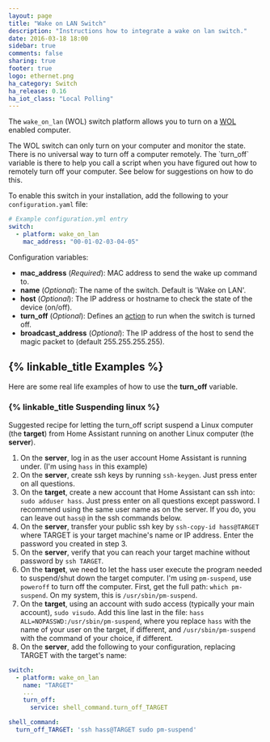 ```yaml
---
layout: page
title: "Wake on LAN Switch"
description: "Instructions how to integrate a wake on lan switch."
date: 2016-03-18 18:00
sidebar: true
comments: false
sharing: true
footer: true
logo: ethernet.png
ha_category: Switch
ha_release: 0.16
ha_iot_class: "Local Polling"
---
```


The `wake_on_lan` (WOL) switch platform allows you to turn on a [WOL](https://en.wikipedia.org/wiki/Wake-on-LAN) enabled computer.

<p class='note warning'>
The WOL switch can only turn on your computer and monitor the state. There is no universal way to turn off a computer remotely. The `turn_off` variable is there to help you call a script when you have figured out how to remotely turn off your computer.
See below for suggestions on how to do this.
</p>

To enable this switch in your installation, add the following to your `configuration.yaml` file:

```yaml
# Example configuration.yml entry
switch:
  - platform: wake_on_lan
    mac_address: "00-01-02-03-04-05"
```

Configuration variables:

- **mac_address** (*Required*): MAC address to send the wake up command to.
- **name** (*Optional*): The name of the switch. Default is 'Wake on LAN'.
- **host** (*Optional*): The IP address or hostname to check the state of the device (on/off).
- **turn_off** (*Optional*): Defines an [action](/getting-started/automation/) to run when the switch is turned off.
- **broadcast_address** (*Optional*): The IP address of the host to send the magic packet to (default 255.255.255.255).

## {% linkable_title Examples %}

Here are some real life examples of how to use the **turn_off** variable.

### {% linkable_title Suspending linux %}
Suggested recipe for letting the turn_off script suspend a Linux computer (the **target**)
from Home Assistant running on another Linux computer (the **server**).

1. On the **server**, log in as the user account Home Assistant is running under. (I'm using `hass` in this example)
2. On the **server**, create ssh keys by running `ssh-keygen`. Just press enter on all questions.
3. On the **target**, create a new account that Home Assistant can ssh into: `sudo adduser hass`. Just press enter on all questions except password. I recommend using the same user name as on the server. If you do, you can leave out `hass@` in the ssh commands below.
4. On the **server**, transfer your public ssh key by `ssh-copy-id hass@TARGET` where TARGET is your target machine's name or IP address. Enter the password you created in step 3.
5. On the **server**, verify that you can reach your target machine without password by `ssh TARGET`.
6. On the **target**, we need to let the hass user execute the program needed to suspend/shut down the target computer. I'm using `pm-suspend`, use `poweroff` to turn off the computer. First, get the full path: `which pm-suspend`. On my system, this is `/usr/sbin/pm-suspend`.
7. On the **target**, using an account with sudo access (typically your main account), `sudo visudo`. Add this line last in the file: `hass ALL=NOPASSWD:/usr/sbin/pm-suspend`, where you replace `hass` with the name of your user on the target, if different, and `/usr/sbin/pm-suspend` with the command of your choice, if different.
8. On the **server**, add the following to your configuration, replacing TARGET with the target's name:

```yaml
switch:
  - platform: wake_on_lan
    name: "TARGET"
    ...
    turn_off:
      service: shell_command.turn_off_TARGET

shell_command:
  turn_off_TARGET: 'ssh hass@TARGET sudo pm-suspend'
```
